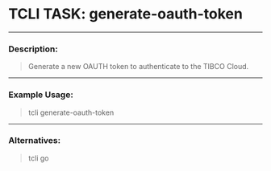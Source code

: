 # TCLI TASK: generate-oauth-token

---
### Description:
> Generate a new OAUTH token to authenticate to the TIBCO Cloud.

---
### Example Usage:
> tcli generate-oauth-token

---
### Alternatives:
> tcli go
